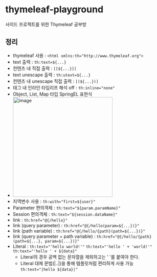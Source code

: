 # thymeleaf-playground
사이드 프로젝트를 위한 Thymeleaf 공부방

## 정리
- thymeleaf 사용 : `<html xmlns:th="http://www.thymeleaf.org">`
- text 출력 : `th:text=${...}`
- 컨텐츠 내 직접 출력 : `[[${...}]]`
- text unescape 출력 : `th:utext=${...}`
- 컨텐츠 내 unescape 직접 출력 : `[(${...})]`
- 태그 내 인라인 타임리프 해석 off : `th:inline="none"`
- Object, List, Map 타입 SpringEL 표현식
- <img width="311" alt="image" src="https://user-images.githubusercontent.com/71416677/167582875-baa75f26-fe40-47ef-9d6d-b5b8523aea2d.png">
- 지역변수 사용 : `th:with="first=${user}"`
- Parameter 편의객체 : `th:text="${param.paramName}"`
- Session 편의객체 : `th:text="${session.dataName}"`
- link : `th:href="@{/hello}"`
- link (query parameter) : `th:href="@{/hello(param=${...})}"`
- link (path variable) : `th:href="@{/hello/{path}(path=${...})}"`
- link (query parameter + path variable) : `th:href="@{/hello/{path}(path=${...}, param=${...})}"`
- Literal : `th:text="'hello world!'"` `th:text="'hello ' + 'world!'"` `th:text="'hello ' + ${data}"`
  - Literal의 경우 공백 없는 문자열을 제외하고는 ' '를 붙여야 한다.
  - Literal 대체 문법(|..|)을 통해 템플릿처럼 편리하게 사용 가능 `th:text="|hello ${data}|"`
